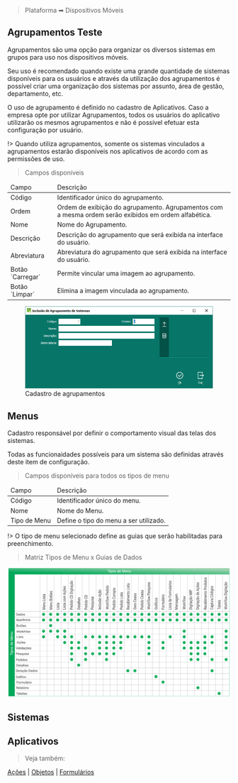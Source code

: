 > Plataforma &#10145; Dispositivos Móveis

## Agrupamentos Teste

Agrupamentos são uma opção para organizar os diversos sistemas em grupos para uso nos dispositivos móveis.

Seu uso é recomendado quando existe uma grande quantidade de sistemas disponíveis para os usuários e através da utilização dos agrupamentos é possível criar uma organização dos sistemas por assunto, área de gestão, departamento, etc.

O uso de agrupamento é definido no cadastro de Aplicativos. Caso a empresa opte por utilizar Agrupamentos, todos os usuários do aplicativo utilizarão os mesmos agrupamentos e não é possível efetuar esta configuração por usuário.

!> Quando utiliza agrupamentos, somente os sistemas vinculados a agrupamentos estarão disponíveis nos aplicativos de acordo com as permissões de uso.

>Campos disponíveis

<table>
<thead>
<td>Campo</td>
<td>Descrição</td>
</thead>
<tr><td>Código</td><td>Identificador único do agrupamento.</td></tr>
<tr><td>Ordem</td><td>Ordem de exibição do agrupamento. Agrupamentos com a mesma ordem serão exibidos em ordem alfabética.</td></tr>
<tr><td>Nome</td><td>Nome do Agrupamento.</td></tr>
<tr><td>Descrição</td><td>Descrição do agrupamento que será exibida na interface do usuário.</td></tr>
<tr><td>Abreviatura</td><td>Abreviatura do agrupamento que será exibida na interface do usuário.</td></tr>
<tr><td>Botão `Carregar`</td><td>Permite vincular uma imagem ao agrupamento.</td></tr>
<tr><td>Botão `Limpar`</td><td>Elimina a imagem vinculada ao agrupamento.</td></tr>
</table>

<figure>
    <img src="./_assets/img/desenvolvimento_dispositivosmoveis_agrupamentos_inclusao.png" alt='missing' />
    <figcaption>Cadastro de agrupamentos</figcaption>
</figure>

## Menus

Cadastro responsável por definir o comportamento visual das telas dos sistemas.

Todas as funcionaidades possíveis para um sistema são definidas através deste item de configuração.

> Campos disponíveis para todos os tipos de menu

<table>
<thead>
<td>Campo</td>
<td>Descrição</td>
</thead>
<tr><td>Código</td><td>Identificador único do menu.</td></tr>
<tr><td>Nome</td><td>Nome do Menu.</td></tr>
<tr><td>Tipo de Menu</td><td>Define o tipo do menu a ser utilizado.</td></tr>
</table>

!> O tipo de menu selecionado define as guias que serão habilitadas para preenchimento. 

> Matriz Tipos de Menu x Guias de Dados

<p align="center">
    <img alt="simplificacao" src="./_assets/img/desenvolvimento_dispositivosmoveis_menus_matriz.svg">
  </a>
</p>

## Sistemas

## Aplicativos

> Veja também:

[Ações](/) | [Objetos](/) | [Formulários](/)
